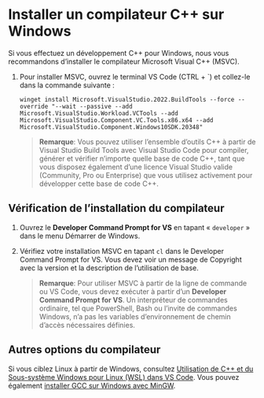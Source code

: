 <h1 data-loc-id="walkthrough.windows.install.compiler">Installer un compilateur C++ sur Windows</h1>
<p data-loc-id="walkthrough.windows.text1">Si vous effectuez un développement C++ pour Windows, nous vous recommandons d’installer le compilateur Microsoft Visual C++ (MSVC).</p>
<ol>
<li><p data-loc-id="walkthrough.windows.text2">Pour installer MSVC, ouvrez le terminal VS Code (CTRL + `) et collez-le dans la commande suivante :
</p><pre><code style="white-space: pre-wrap;">winget install Microsoft.VisualStudio.2022.BuildTools --force --override "--wait --passive --add Microsoft.VisualStudio.Workload.VCTools --add Microsoft.VisualStudio.Component.VC.Tools.x86.x64 --add Microsoft.VisualStudio.Component.Windows10SDK.20348"</code></pre>
</li>
<blockquote>
<p><strong data-loc-id="walkthrough.windows.note1">Remarque</strong>: <span data-loc-id="walkthrough.windows.note1.text">Vous pouvez utiliser l’ensemble d’outils C++ à partir de Visual Studio Build Tools avec Visual Studio Code pour compiler, générer et vérifier n’importe quelle base de code C++, tant que vous disposez également d’une licence Visual Studio valide (Community, Pro ou Enterprise) que vous utilisez activement pour développer cette base de code C++.</span></p>
</blockquote>

</ol>
<h2 data-loc-id="walkthrough.windows.verify.compiler">Vérification de l’installation du compilateur</h2>
<ol>
<li><p data-loc-id="walkthrough.windows.open.command.prompt">Ouvrez le <strong>Developer Command Prompt for VS</strong> en tapant «&nbsp;<code>developer</code>&nbsp;» dans le menu Démarrer de Windows.</p>
</li>
<li><p data-loc-id="walkthrough.windows.check.install">Vérifiez votre installation MSVC en tapant <code>cl</code> dans le <span>Developer Command Prompt for VS</span>. Vous devez voir un message de Copyright avec la version et la description de l’utilisation de base.</p>
<blockquote>
<p><strong data-loc-id="walkthrough.windows.note2">Remarque</strong>: <span data-loc-id="walkthrough.windows.note2.text">Pour utiliser MSVC à partir de la ligne de commande ou VS Code, vous devez exécuter à partir d’un <strong>Developer Command Prompt for VS</strong>. Un interpréteur de commandes ordinaire, tel que <span>PowerShell</span>, <span>Bash</span> ou l’invite de commandes Windows, n’a pas les variables d’environnement de chemin d’accès nécessaires définies.</span></p>
</blockquote>
</li>
</ol>
<h2 data-loc-id="walkthrough.windows.other.compilers">Autres options du compilateur</h2>
<p data-loc-id="walkthrough.windows.text3">Si vous ciblez Linux à partir de Windows, consultez <a href="https://code.visualstudio.com/docs/cpp/config-wsl" data-loc-id="walkthrough.windows.link.title1">Utilisation de C++ et du Sous-système Windows pour Linux (WSL) dans VS Code</a>. Vous pouvez également <a href="https://code.visualstudio.com/docs/cpp/config-mingw" data-loc-id="walkthrough.windows.link.title2">installer GCC sur Windows avec MinGW</a>.</p>